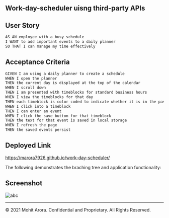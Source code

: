 ## Work-day-scheduler uisng third-party APIs

## User Story

```md
AS AN employee with a busy schedule
I WANT to add important events to a daily planner
SO THAT I can manage my time effectively
```

## Acceptance Criteria

```md
GIVEN I am using a daily planner to create a schedule
WHEN I open the planner
THEN the current day is displayed at the top of the calendar
WHEN I scroll down
THEN I am presented with timeblocks for standard business hours
WHEN I view the timeblocks for that day
THEN each timeblock is color coded to indicate whether it is in the past, present, or future
WHEN I click into a timeblock
THEN I can enter an event
WHEN I click the save button for that timeblock
THEN the text for that event is saved in local storage
WHEN I refresh the page
THEN the saved events persist
```

## Deployed Link

 https://marora7926.github.io/work-day-scheduler/

The following demonstrates the braching tree and application functionality:

## Screenshot

![abc](./assest/image/abc.jpg)

- - -
© 2021 Mohit Arora. Confidential and Proprietary. All Rights Reserved.